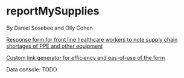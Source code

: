# reportMySupplies
By Daniel Sosebee and Olly Cohen 

[Response form for front line healthcare workers to note supply chain shortages of PPE and other equipment](htps://www.reportmysupplies.app)

[Custom link generator for efficiency and eas-of-use of the form](htps://www.reportmysupplies.app/custom)

Data console: TODO
